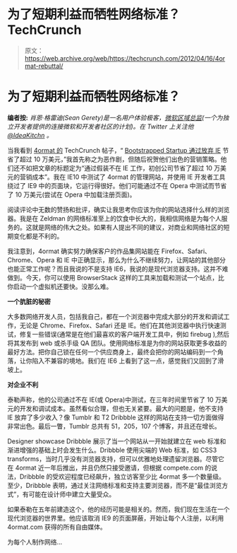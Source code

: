 # 为了短期利益而牺牲网络标准？TechCrunch

> 原文：<https://web.archive.org/web/https://techcrunch.com/2012/04/16/4ormat-rebuttal/>

# 为了短期利益而牺牲网络标准？

**编者按:** *肖恩·格雷迪(Sean Gerety)是一名用户体验极客，[微软区域总监](https://web.archive.org/web/20221210034213/http://msdn.microsoft.com/en-us/isv/bb190468)(一个为独立开发者提供的连接微软和开发者社区的计划)。在 Twitter 上关注他 [@IdeaKitchn](https://web.archive.org/web/20221210034213/http://www.twitter.com/ideakitchn) 。*

当我看到 [4ormat 的](https://web.archive.org/web/20221210034213/http://www.4ormat.com/) TechCrunch 帖子，“ [Bootstrapped Startup 通过放弃 IE](https://web.archive.org/web/20221210034213/https://beta.techcrunch.com/2012/04/01/bootstrapped-startup-saves-over-100k-by-dropping-ie/) 节省了超过 10 万美元，”我首先称之为恶作剧，但随后祝贺他们出色的营销策略。他们还不如把文章的标题定为“通过假装不在 IE 工作，初创公司节省了超过 10 万美元的营销成本”。我在 IE10 中测试了 4ormat 的管理网站，并使用 IE 开发者工具绕过了 IE9 中的页面块，它运行得很好。他们可能通过不在 Opera 中测试而节省了 10 万美元(尝试在 Opera 中加载注册页面)。

阅读评论中无数的赞扬和批评，确实让我思考你应该为你的网站选择什么样的浏览器。我是在 Zeldman 的网络标准至上的饮食中长大的，我相信网络是为每个人服务的。这就是网络的伟大之处。如果有人提出不同的建议，对商业和网络社区的短期变化都是不利的。

我注意到，4ormat 确实努力确保客户的作品集网站能在 Firefox、Safari、Chrome、Opera 和 IE 中正确显示，那么为什么不继续努力，让网站的其他部分也能正常工作呢？而且我说的不是支持 IE6，我说的是现代浏览器支持。这并不难做到。今天，你可以使用 BrowserStack 这样的工具来加载和测试一个站点，比你启动一个虚拟机还要快。没那么难。

**一个肮脏的秘密**

大多数网络开发人员，包括我自己，都在一个浏览器中完成大部分的开发和调试工作，无论是 Chrome、Firefox、Safari 还是 IE。他们在其他浏览器中执行快速测试，修复一些错误(通常是在他们最喜欢的客户端开发工具中，例如 firebug ),然后将其发布到 web 或杀手级 QA 团队。使用网络标准是为你的网站获取更多收益的最好方法。把你自己锁在任何一个供应商身上，最终会把你的网站编码到一个角落，让你陷入不兼容的境地。我们在 IE6 上看到了这一点，感觉我们又回到了滑坡上。

**对企业不利**

泰勒声称，他的公司通过不在 IE(或 Opera)中测试，在三年时间里节省了 10 万美元的开发和调试成本。虽然看似合理，但也无关紧要。最大的问题是，他不支持 IE 放弃了多少收入？像 Tumblr 和 T2 Dribbble 这样的网站在支持一切方面做得非常出色。最后一瞥，Tumblr 总共有 51，205，107 个博客，并且还在增长。

Designer showcase Dribbble 展示了当一个网站从一开始就建立在 web 标准和渐进增强的基础上时会发生什么。Dribbble 使用尖端的 Web 标准，如 CSS3 transforms，当时几乎没有浏览器支持，但可以优雅地处理遗留浏览器。尽管它在 4ormat 近一年后推出，并且仍然只接受邀请，但根据 compete.com 的说法，Dribbble 的受欢迎程度已经飙升，独立访客至少比 4ormat 多一个数量级。至少，Dribbble 表明，通过关注网络标准和支持主要浏览器，而不是“最佳浏览方式”，有可能在设计师中建立大量受众。

如果泰勒在五年前建造这个，他的经历可能是相关的。然而，我们现在生活在一个现代浏览器的世界里。他应该取消 IE9 的页面屏蔽，开始让每个人注册，以利用 4ormat.com 获得的所有自由媒体。

为每个人制作网络…